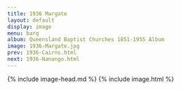 ```yaml
---
title: 1936 Margate
layout: default
display: image
menu: barq
album: Queensland Baptist Churches 1851-1955 Album
image: 1936-Margate.jpg
prev: 1936-Cairns.html
next: 1936-Nanango.html
---
```

{% include image-head.md %}
{% include image.html %}